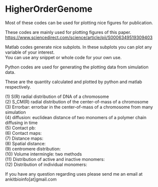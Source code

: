 # HigherOrderGenome
Most of these codes can be used for plotting nice figures for publication.  


These codes are mainly used for plotting figures of this paper. 
https://www.sciencedirect.com/science/article/pii/S0006349519309403

Matlab codes generate nice subplots. 
In these subplots you can plot any variable of your interest.  
You can use any snippet or whole code for your own use. 

Python codes are used for generating the plotting data from simulation data. 

These are the quantity calculated and plotted by python and matlab respectively. 

(1)  S(R) radial distribution of DNA of a chromosome<br/>
(2)  S_CM(R) radial distribution of the center-of-mass of a chromosome<br/> 
(3)  Errorbar: errorbar in the center-of-mass of a chromosome from many simulation<br/>
(4)  diffusion:  euclidean distance of two monomers of a polymer chain diffusing in time <br/>
(5)  Contact pb: <br/>
(6)  Contact maps: <br/>
(7)  Distance maps: <br/>
(8)  Spatial distance: <br/>
(9)  centromere distribution: <br/> 
(10) Volume intermingle:  two methods  <br/> 
(11) Distribution of active and inactive monomers:  <br/>
(12) Distribution of individual monomers:  <br/>


If you have any question regarding uses please send me an email at 
ankitbioinfo[at]gmail.com 



